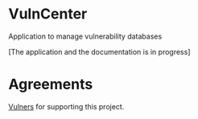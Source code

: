 # VulnCenter

Application to manage vulnerability databases

[The application and the documentation is in progress]



# Agreements

[Vulners](https://vulners.com) for supporting this project.
